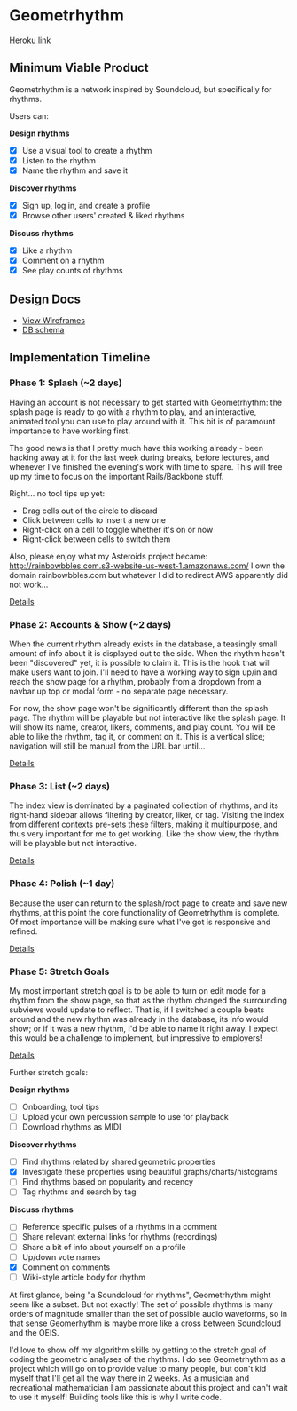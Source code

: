 # Geometrhythm

[Heroku link][heroku]

[heroku]: https://geometrhythm.herokuapp.com/

## Minimum Viable Product
Geometrhythm is a network inspired by Soundcloud, but specifically for rhythms.

Users can:

<b>Design rhythms</b>
- [x] Use a visual tool to create a rhythm
- [x] Listen to the rhythm
- [x] Name the rhythm and save it

<b>Discover rhythms</b>
- [x] Sign up, log in, and create a profile
- [x] Browse other users' created & liked rhythms

<b>Discuss rhythms</b>
- [x] Like a rhythm
- [x] Comment on a rhythm
- [x] See play counts of rhythms

## Design Docs
* [View Wireframes][views]
* [DB schema][schema]

[views]: ./docs/views.md
[schema]: ./docs/schema.md

## Implementation Timeline

### Phase 1: Splash (~2 days)

Having an account is not necessary to get started with Geometrhythm: the splash page is ready to go with a rhythm to play, and an interactive, animated tool you can use to play around with it. This bit is of paramount importance to have working first.

The good news is that I pretty much have this working already - been hacking away at it for the last week during breaks, before lectures, and whenever I've finished the evening's work with time to spare. This will free up my time to focus on the important Rails/Backbone stuff.

Right... no tool tips up yet:
* Drag cells out of the circle to discard
* Click between cells to insert a new one
* Right-click on a cell to toggle whether it's on or now
* Right-click between cells to switch them

Also, please enjoy what my Asteroids project became: http://rainbowbbles.com.s3-website-us-west-1.amazonaws.com/
I own the domain rainbowbbles.com but whatever I did to redirect AWS apparently did not work...

[Details][phase-one]

### Phase 2: Accounts & Show (~2 days)

When the current rhythm already exists in the database, a teasingly small amount of info about it is displayed out to the side. When the rhythm hasn't been "discovered" yet, it is possible to claim it. This is the hook that will make users want to join. I'll need to have a working way to sign up/in and reach the show page for a rhythm, probably from a dropdown from a navbar up top or modal form - no separate page necessary.

For now, the show page won't be significantly different than the splash page. The rhythm will be playable but not interactive like the splash page. It will show its name, creator, likers, comments, and play count. You will be able to like the rhythm, tag it, or comment on it. This is a vertical slice; navigation will still be manual from the URL bar until...

[Details][phase-two]

### Phase 3: List (~2 days)

The index view is dominated by a paginated collection of rhythms, and its right-hand sidebar allows filtering by creator, liker, or tag. Visiting the index from different contexts pre-sets these filters, making it multipurpose, and thus very important for me to get working. Like the show view, the rhythm will be playable but not interactive.

[Details][phase-three]

### Phase 4: Polish (~1 day)

Because the user can return to the splash/root page to create and save new rhythms, at this point the core functionality of Geometrhythm is complete. Of most importance will be making sure what I've got is responsive and refined.

[Details][phase-four]

### Phase 5: Stretch Goals

My most important stretch goal is to be able to turn on edit mode for a rhythm from the show page, so that as the rhythm changed the surrounding subviews would update to reflect. That is, if I switched a couple beats around and the new rhythm was already in the database, its info would show; or if it was a new rhythm, I'd be able to name it right away. I expect this would be a challenge to implement, but impressive to employers!

[Details][phase-five]

Further stretch goals:

<b>Design rhythms</b>
- [ ] Onboarding, tool tips
- [ ] Upload your own percussion sample to use for playback
- [ ] Download rhythms as MIDI

<b>Discover rhythms</b>
- [ ] Find rhythms related by shared geometric properties
- [x] Investigate these properties using beautiful graphs/charts/histograms
- [ ] Find rhythms based on popularity and recency
- [ ] Tag rhythms and search by tag

<b>Discuss rhythms</b>
- [ ] Reference specific pulses of a rhythms in a comment
- [ ] Share relevant external links for rhythms (recordings)
- [ ] Share a bit of info about yourself on a profile
- [ ] Up/down vote names
- [x] Comment on comments
- [ ] Wiki-style article body for rhythm

At first glance, being "a Soundcloud for rhythms", Geometrhythm might seem like a subset. But not exactly! The set of possible rhythms is many orders of magnitude smaller than the set of possible audio waveforms, so in that sense Geomerhythm is maybe more like a cross between Soundcloud and the OEIS.

I'd love to show off my algorithm skills by getting to the stretch goal of coding the geometric analyses of the rhythms. I do see Geometrhythm as a project which will go on to provide value to many people, but don't kid myself that I'll get all the way there in 2 weeks. As a musician and recreational mathematician I am passionate about this project and can't wait to use it myself! Building tools like this is why I write code.

[phase-one]: ./docs/phases/phase1.md
[phase-two]: ./docs/phases/phase2.md
[phase-three]: ./docs/phases/phase3.md
[phase-four]: ./docs/phases/phase4.md
[phase-five]: ./docs/phases/phase5.md
